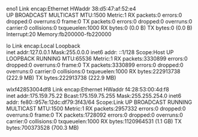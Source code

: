 eno1      Link encap:Ethernet  HWaddr 38:d5:47:af:52:e4  
          UP BROADCAST MULTICAST  MTU:1500  Metric:1
          RX packets:0 errors:0 dropped:0 overruns:0 frame:0
          TX packets:0 errors:0 dropped:0 overruns:0 carrier:0
          collisions:0 txqueuelen:1000 
          RX bytes:0 (0.0 B)  TX bytes:0 (0.0 B)
          Interrupt:20 Memory:fb200000-fb220000 

lo        Link encap:Local Loopback  
          inet addr:127.0.0.1  Mask:255.0.0.0
          inet6 addr: ::1/128 Scope:Host
          UP LOOPBACK RUNNING  MTU:65536  Metric:1
          RX packets:3330899 errors:0 dropped:0 overruns:0 frame:0
          TX packets:3330899 errors:0 dropped:0 overruns:0 carrier:0
          collisions:0 txqueuelen:1000 
          RX bytes:222913738 (222.9 MB)  TX bytes:222913738 (222.9 MB)

wlxf42853004df8 Link encap:Ethernet  HWaddr f4:28:53:00:4d:f8  
          inet addr:175.159.75.22  Bcast:175.159.75.255  Mask:255.255.254.0
          inet6 addr: fe80::957e:12dc:df79:3f43/64 Scope:Link
          UP BROADCAST RUNNING MULTICAST  MTU:1500  Metric:1
          RX packets:2957332 errors:0 dropped:0 overruns:0 frame:0
          TX packets:1728092 errors:0 dropped:0 overruns:0 carrier:0
          collisions:0 txqueuelen:1000 
          RX bytes:1120964531 (1.1 GB)  TX bytes:700373528 (700.3 MB)

